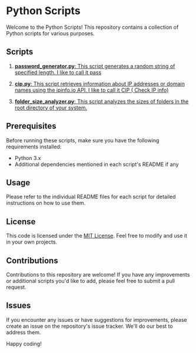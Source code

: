 # Python Scripts

Welcome to the Python Scripts! This repository contains a collection of Python scripts for various purposes.

## Scripts

1. [**password_generator.py**: This script generates a random string of specified length. I like to call it pass](https://github.com/Anas-1554/scripts/tree/main/password)

2. [**cip.py**: This script retrieves information about IP addresses or domain names using the ipinfo.io API. I like to call it CIP ( Check IP info)](https://github.com/Anas-1554/scripts/tree/main/cip)

3. [**folder_size_analyzer.py**: This script analyzes the sizes of folders in the root directory of your system.](https://github.com/Anas-1554/scripts/tree/main/filesize) 

## Prerequisites

Before running these scripts, make sure you have the following requirements installed:

- Python 3.x
- Additional dependencies mentioned in each script's README if any

## Usage

Please refer to the individual README files for each script for detailed instructions on how to use them.

## License

This code is licensed under the [MIT License](https://opensource.org/licenses/MIT). Feel free to modify and use it in your own projects.

## Contributions

Contributions to this repository are welcome! If you have any improvements or additional scripts you'd like to add, please feel free to submit a pull request.

## Issues

If you encounter any issues or have suggestions for improvements, please create an issue on the repository's issue tracker. We'll do our best to address them.

Happy coding!
